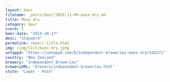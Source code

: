 ```yaml
---
layout: beer
filename: _posts/beer/2016-11-09-maxx-dry.md
title: Maxx dry
category: beer
score: 5
beer-date: "2015-10-17"
desc: "Standard"
permalink: /beer/:title.html
img: /img/list/maxx-dry.jpeg
untappd: "https://untappd.com/b/independent-breweries-maxx-dry/541571"
country: "New Zealand"
brewery: "Independent Breweries"
breweryURL: "brewery/independent-breweries.html"
style: "Lager - Pale"
---
```

